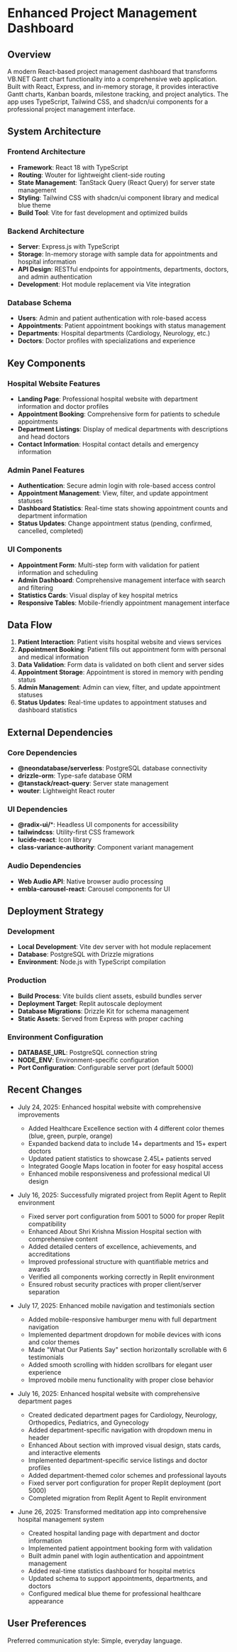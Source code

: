 # Enhanced Project Management Dashboard

## Overview

A modern React-based project management dashboard that transforms VB.NET Gantt chart functionality into a comprehensive web application. Built with React, Express, and in-memory storage, it provides interactive Gantt charts, Kanban boards, milestone tracking, and project analytics. The app uses TypeScript, Tailwind CSS, and shadcn/ui components for a professional project management interface.

## System Architecture

### Frontend Architecture
- **Framework**: React 18 with TypeScript
- **Routing**: Wouter for lightweight client-side routing
- **State Management**: TanStack Query (React Query) for server state management
- **Styling**: Tailwind CSS with shadcn/ui component library and medical blue theme
- **Build Tool**: Vite for fast development and optimized builds

### Backend Architecture
- **Server**: Express.js with TypeScript
- **Storage**: In-memory storage with sample data for appointments and hospital information
- **API Design**: RESTful endpoints for appointments, departments, doctors, and admin authentication
- **Development**: Hot module replacement via Vite integration

### Database Schema
- **Users**: Admin and patient authentication with role-based access
- **Appointments**: Patient appointment bookings with status management
- **Departments**: Hospital departments (Cardiology, Neurology, etc.)
- **Doctors**: Doctor profiles with specializations and experience

## Key Components

### Hospital Website Features
- **Landing Page**: Professional hospital website with department information and doctor profiles
- **Appointment Booking**: Comprehensive form for patients to schedule appointments
- **Department Listings**: Display of medical departments with descriptions and head doctors
- **Contact Information**: Hospital contact details and emergency information

### Admin Panel Features
- **Authentication**: Secure admin login with role-based access control
- **Appointment Management**: View, filter, and update appointment statuses
- **Dashboard Statistics**: Real-time stats showing appointment counts and department information
- **Status Updates**: Change appointment status (pending, confirmed, cancelled, completed)

### UI Components
- **Appointment Form**: Multi-step form with validation for patient information and scheduling
- **Admin Dashboard**: Comprehensive management interface with search and filtering
- **Statistics Cards**: Visual display of key hospital metrics
- **Responsive Tables**: Mobile-friendly appointment management interface

## Data Flow

1. **Patient Interaction**: Patient visits hospital website and views services
2. **Appointment Booking**: Patient fills out appointment form with personal and medical information
3. **Data Validation**: Form data is validated on both client and server sides
4. **Appointment Storage**: Appointment is stored in memory with pending status
5. **Admin Management**: Admin can view, filter, and update appointment statuses
6. **Status Updates**: Real-time updates to appointment statuses and dashboard statistics

## External Dependencies

### Core Dependencies
- **@neondatabase/serverless**: PostgreSQL database connectivity
- **drizzle-orm**: Type-safe database ORM
- **@tanstack/react-query**: Server state management
- **wouter**: Lightweight React router

### UI Dependencies
- **@radix-ui/***: Headless UI components for accessibility
- **tailwindcss**: Utility-first CSS framework
- **lucide-react**: Icon library
- **class-variance-authority**: Component variant management

### Audio Dependencies
- **Web Audio API**: Native browser audio processing
- **embla-carousel-react**: Carousel components for UI

## Deployment Strategy

### Development
- **Local Development**: Vite dev server with hot module replacement
- **Database**: PostgreSQL with Drizzle migrations
- **Environment**: Node.js with TypeScript compilation

### Production
- **Build Process**: Vite builds client assets, esbuild bundles server
- **Deployment Target**: Replit autoscale deployment
- **Database Migrations**: Drizzle Kit for schema management
- **Static Assets**: Served from Express with proper caching

### Environment Configuration
- **DATABASE_URL**: PostgreSQL connection string
- **NODE_ENV**: Environment-specific configuration
- **Port Configuration**: Configurable server port (default 5000)

## Recent Changes

- July 24, 2025: Enhanced hospital website with comprehensive improvements
  - Added Healthcare Excellence section with 4 different color themes (blue, green, purple, orange)
  - Expanded backend data to include 14+ departments and 15+ expert doctors
  - Updated patient statistics to showcase 2.45L+ patients served
  - Integrated Google Maps location in footer for easy hospital access
  - Enhanced mobile responsiveness and professional medical UI design

- July 16, 2025: Successfully migrated project from Replit Agent to Replit environment
  - Fixed server port configuration from 5001 to 5000 for proper Replit compatibility
  - Enhanced About Shri Krishna Mission Hospital section with comprehensive content
  - Added detailed centers of excellence, achievements, and accreditations
  - Improved professional structure with quantifiable metrics and awards
  - Verified all components working correctly in Replit environment
  - Ensured robust security practices with proper client/server separation

- July 17, 2025: Enhanced mobile navigation and testimonials section
  - Added mobile-responsive hamburger menu with full department navigation
  - Implemented department dropdown for mobile devices with icons and color themes
  - Made "What Our Patients Say" section horizontally scrollable with 6 testimonials
  - Added smooth scrolling with hidden scrollbars for elegant user experience
  - Improved mobile menu functionality with proper close behavior

- July 16, 2025: Enhanced hospital website with comprehensive department pages
  - Created dedicated department pages for Cardiology, Neurology, Orthopedics, Pediatrics, and Gynecology
  - Added department-specific navigation with dropdown menu in header
  - Enhanced About section with improved visual design, stats cards, and interactive elements
  - Implemented department-specific service listings and doctor profiles
  - Added department-themed color schemes and professional layouts
  - Fixed server port configuration for proper Replit deployment (port 5000)
  - Completed migration from Replit Agent to Replit environment

- June 26, 2025: Transformed meditation app into comprehensive hospital management system
  - Created hospital landing page with department and doctor information
  - Implemented patient appointment booking form with validation
  - Built admin panel with login authentication and appointment management
  - Added real-time statistics dashboard for hospital metrics
  - Updated schema to support appointments, departments, and doctors
  - Configured medical blue theme for professional healthcare appearance

## User Preferences

Preferred communication style: Simple, everyday language.